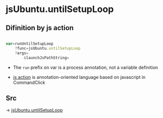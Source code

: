 # jsUbuntu.untilSetupLoop

## Difinition by js action

```js.js

var=runUntilSetupLoop
	?func=jsUbuntu.untilSetupLoop
	?args=
		&launchJsPathString=
```

- The `run` prefix on var is a process annotation, not a variable definition

- [js action](#) is annotation-oriented language based on javascript in CommandClick

## Src

-> [jsUbuntu.untilSetupLoop](https://github.com/puutaro/CommandClick/blob/master/app/src/main/java/com/puutaro/commandclick/fragment_lib/terminal_fragment/js_interface/JsUbuntu.kt#L277)


